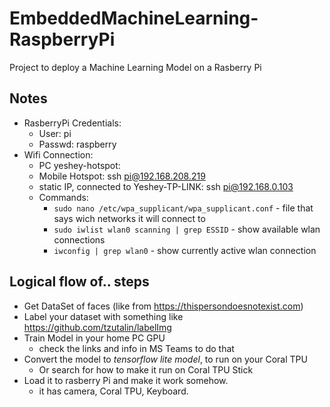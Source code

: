 # EmbeddedMachineLearning-RaspberryPi

Project to deploy a Machine Learning Model on a Rasberry Pi

## Notes

- RasberryPi Credentials:
  - User: pi
  - Passwd: raspberry
- Wifi Connection:
  - PC yeshey-hotspot: 
  - Mobile Hotspot: ssh pi@192.168.208.219
  - static IP, connected to Yeshey-TP-LINK: ssh pi@192.168.0.103
  - Commands:
    - `sudo nano /etc/wpa_supplicant/wpa_supplicant.conf` - file that says wich networks it will connect to
    - `sudo iwlist wlan0 scanning | grep ESSID` - show available wlan connections
    - `iwconfig | grep wlan0` - show currently active wlan connection

## Logical flow of.. steps

- Get DataSet of faces (like from https://thispersondoesnotexist.com)
- Label your dataset with something like https://github.com/tzutalin/labelImg
- Train Model in your home PC GPU 
  - check the links and info in MS Teams to do that
- Convert the model to *tensorflow lite model*, to run on your Coral TPU
  - Or search for how to make it run on Coral TPU Stick
- Load it to rasberry Pi and make it work somehow.
  - it has camera, Coral TPU, Keyboard.